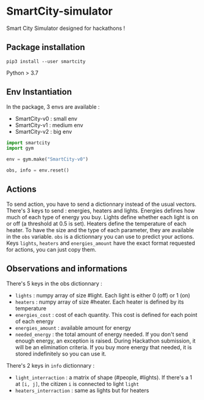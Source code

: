# SmartCity-simulator
Smart City Simulator designed for hackathons !

## Package installation
`pip3 install --user smartcity`

Python > 3.7

## Env Instantiation
In the package, 3 envs are available :

- SmartCity-v0 : small env
- SmartCity-v1 : medium env
- SmartCity-v2 : big env

```python
import smartcity
import gym

env = gym.make("SmartCity-v0")

obs, info = env.reset()
```

## Actions
To send action, you have to send a dictionnary instead of the usual vectors. There's 3 keys to send : energies, heaters and lights. Energies defines how much of each type of energy you buy. Lights define whether each light is on or off (a threshold at 0.5 is set). Heaters define the temperature of each heater. To have the size and the type of each parameter, they are available in the `obs` variable. `obs` is a dictionnary you can use to predict your actions. Keys `lights`, `heaters` and `energies_amount` have the exact format requested for actions, you can just copy them.

## Observations and informations
There's 5 keys in the obs dictionnary :

- `lights` : numpy array of size #light. Each light is either 0 (off) or 1 (on)
- `heaters` : numpy array of size #heater. Each heater is defined by its temperature
- `energies_cost` : cost of each quantity. This cost is defined for each point of each energy
- `energies_amount` : available amount for energy
- `needed_energy` : the total amount of energy needed. If you don't send enough energy, an exception is raised. During Hackathon submission, it will be an elimination criteria. If you buy more energy that needed, it is stored indefinitely so you can use it.

There's 2 keys in `info` dictionnary :

- `light_interraction` : a matrix of shape (#people, #lights). If there's a 1 at `[i, j]`, the citizen `i` is connected to light `light`
- `heaters_interraction` : same as lights but for heaters